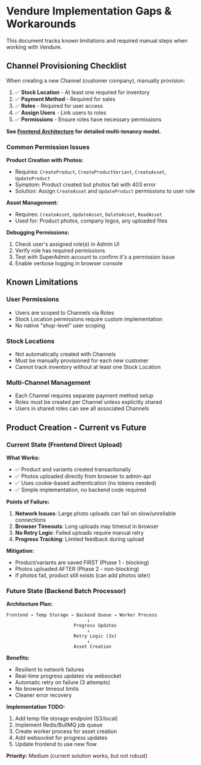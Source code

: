 # Vendure Implementation Gaps & Workarounds

This document tracks known limitations and required manual steps when working with Vendure.

## Channel Provisioning Checklist

When creating a new Channel (customer company), manually provision:

1. ✅ **Stock Location** - At least one required for inventory
2. ✅ **Payment Method** - Required for sales
3. ✅ **Roles** - Required for user access
4. ✅ **Assign Users** - Link users to roles
5. ✅ **Permissions** - Ensure roles have necessary permissions

**See [Frontend Architecture](./frontend/ARCHITECTURE.md) for detailed multi-tenancy model.**

### Common Permission Issues

**Product Creation with Photos:**

- Requires: `CreateProduct`, `CreateProductVariant`, `CreateAsset`, `UpdateProduct`
- Symptom: Product created but photos fail with 403 error
- Solution: Assign `CreateAsset` and `UpdateProduct` permissions to user role

**Asset Management:**

- Requires: `CreateAsset`, `UpdateAsset`, `DeleteAsset`, `ReadAsset`
- Used for: Product photos, company logos, any uploaded files

**Debugging Permissions:**

1. Check user's assigned role(s) in Admin UI
2. Verify role has required permissions
3. Test with SuperAdmin account to confirm it's a permission issue
4. Enable verbose logging in browser console

## Known Limitations

### User Permissions

- Users are scoped to Channels via Roles
- Stock Location permissions require custom implementation
- No native "shop-level" user scoping

### Stock Locations

- Not automatically created with Channels
- Must be manually provisioned for each new customer
- Cannot track inventory without at least one Stock Location

### Multi-Channel Management

- Each Channel requires separate payment method setup
- Roles must be created per Channel unless explicitly shared
- Users in shared roles can see all associated Channels

## Product Creation - Current vs Future

### Current State (Frontend Direct Upload)

**What Works:**

- ✅ Product and variants created transactionally
- ✅ Photos uploaded directly from browser to admin-api
- ✅ Uses cookie-based authentication (no tokens needed)
- ✅ Simple implementation, no backend code required

**Points of Failure:**

1. **Network Issues**: Large photo uploads can fail on slow/unreliable connections
2. **Browser Timeouts**: Long uploads may timeout in browser
3. **No Retry Logic**: Failed uploads require manual retry
4. **Progress Tracking**: Limited feedback during upload

**Mitigation:**

- Product/variants are saved FIRST (Phase 1 - blocking)
- Photos uploaded AFTER (Phase 2 - non-blocking)
- If photos fail, product still exists (can add photos later)

### Future State (Backend Batch Processor)

**Architecture Plan:**

```
Frontend → Temp Storage → Backend Queue → Worker Process
                              ↓
                         Progress Updates
                              ↓
                         Retry Logic (3x)
                              ↓
                         Asset Creation
```

**Benefits:**

- Resilient to network failures
- Real-time progress updates via websocket
- Automatic retry on failure (3 attempts)
- No browser timeout limits
- Cleaner error recovery

**Implementation TODO:**

1. Add temp file storage endpoint (S3/local)
2. Implement Redis/BullMQ job queue
3. Create worker process for asset creation
4. Add websocket for progress updates
5. Update frontend to use new flow

**Priority:** Medium (current solution works, but not robust)
